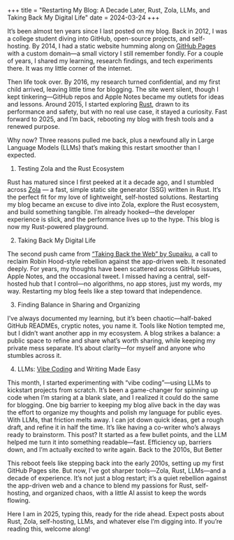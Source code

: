 +++
title = "Restarting My Blog: A Decade Later, Rust, Zola, LLMs, and Taking Back My Digital Life" 
date = 2024-03-24
+++


It’s been almost ten years since I last posted on my blog. Back in 2012, I was a college student diving into GitHub, open-source projects, and self-hosting. By 2014, I had a static website humming along on [GitHub Pages](https://pages.github.com/) with a custom domain—a small victory I still remember fondly. For a couple of years, I shared my learning, research findings, and tech experiments there. It was my little corner of the internet.

Then life took over. By 2016, my research turned confidential, and my first child arrived, leaving little time for blogging. The site went silent, though I kept tinkering—GitHub repos and Apple Notes became my outlets for ideas and lessons. Around 2015, I started exploring [Rust](https://www.rust-lang.org/), drawn to its performance and safety, but with no real use case, it stayed a curiosity. Fast forward to 2025, and I’m back, rebooting my blog with fresh tools and a renewed purpose.

Why now? Three reasons pulled me back, plus a newfound ally in Large Language Models (LLMs) that’s making this restart smoother than I expected.
1. Testing Zola and the Rust Ecosystem

Rust has matured since I first peeked at it a decade ago, and I stumbled across [Zola](https://www.getzola.org/) — a fast, simple static site generator (SSG) written in Rust. It’s the perfect fit for my love of lightweight, self-hosted solutions. Restarting my blog became an excuse to dive into Zola, explore the Rust ecosystem, and build something tangible. I’m already hooked—the developer experience is slick, and the performance lives up to the hype. This blog is now my Rust-powered playground.

2. Taking Back My Digital Life

The second push came from [“Taking Back the Web” by Supaiku](https://supaiku.com/taking-back-the-web), a call to reclaim Robin Hood-style rebellion against the app-driven web. It resonated deeply. For years, my thoughts have been scattered across GitHub issues, Apple Notes, and the occasional tweet. I missed having a central, self-hosted hub that I control—no algorithms, no app stores, just my words, my way. Restarting my blog feels like a step toward that independence.

3. Finding Balance in Sharing and Organizing

I’ve always documented my learning, but it’s been chaotic—half-baked GitHub READMEs, cryptic notes, you name it. Tools like Notion tempted me, but I didn’t want another app in my ecosystem. A blog strikes a balance: a public space to refine and share what’s worth sharing, while keeping my private mess separate. It’s about clarity—for myself and anyone who stumbles across it.

4. LLMs: [Vibe Coding](https://x.com/karpathy/status/1886192184808149383) and Writing Made Easy

This month, I started experimenting with “vibe coding”—using LLMs to kickstart projects from scratch. It’s been a game-changer for spinning up code when I’m staring at a blank slate, and I realized it could do the same for blogging. One big barrier to keeping my blog alive back in the day was the effort to organize my thoughts and polish my language for public eyes. With LLMs, that friction melts away. I can jot down quick ideas, get a rough draft, and refine it in half the time. It’s like having a co-writer who’s always ready to brainstorm. This post? It started as a few bullet points, and the LLM helped me turn it into something readable—fast. Efficiency up, barriers down, and I’m actually excited to write again.
Back to the 2010s, But Better

This reboot feels like stepping back into the early 2010s, setting up my first GitHub Pages site. But now, I’ve got sharper tools—Zola, Rust, LLMs—and a decade of experience. It’s not just a blog restart; it’s a quiet rebellion against the app-driven web and a chance to blend my passions for Rust, self-hosting, and organized chaos, with a little AI assist to keep the words flowing.

Here I am in 2025, typing this, ready for the ride ahead. Expect posts about Rust, Zola, self-hosting, LLMs, and whatever else I’m digging into. If you’re reading this, welcome along!
